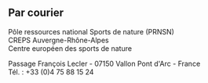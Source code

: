 ## Par courier

Pôle ressources national Sports de nature (PRNSN)  
CREPS Auvergne-Rhône-Alpes  
Centre européen des sports de nature

Passage François Lecler - 07150 Vallon Pont d'Arc - France  
Tél. : +33 (0)4 75 88 15 24
